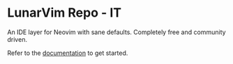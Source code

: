 # LunarVim Repo - IT

An IDE layer for Neovim with sane defaults. Completely free and community driven.

Refer to the [documentation](https://www.lunarvim.org/docs/installation) to get started.
